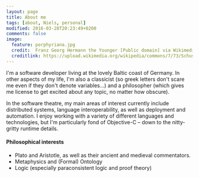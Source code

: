 ```yaml
---
layout: page
title: About me
tags: [about, Niels, personal]
modified: 2016-03-28T20:23:49+0200
comments: false
image:
  feature: porphyriana.jpg
  credit:  Franz Georg Hermann the Younger [Public domain] via Wikimedia Commons
  creditlink: https://upload.wikimedia.org/wikipedia/commons/7/73/Schussenried_Kloster_Bibliothekssaal_Gew%C3%B6lbefresko_Baum_des_Porphyrius.jpg
---
```


I'm a software developer living at the lovely Baltic coast of Germany. In other
aspects of my life, I'm also a classicist (so greek letters don't scare me even
if they don't denote variables…) and a philosopher (which gives me
license to get excited about any topic, no matter how obscure).

In the software theatre, my main areas of interest currently include distributed
systems, language interoperability, as well as deployment and automation. I enjoy
working with a variety of different languages and technologies, but I'm particularly
fond of Objective-C – down to the nitty-gritty runtime details.

<h4>Philosophical interests</h4>

* Plato and Aristotle, as well as their ancient and medieval commentators.
* Metaphysics and (Formal) Ontology
* Logic (especially paraconsistent logic and proof theory)
